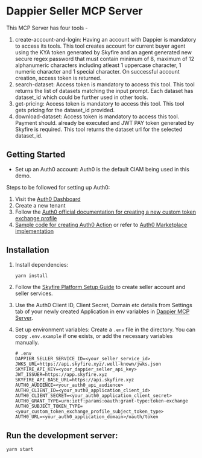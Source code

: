 # Dappier Seller MCP Server

This MCP Server has four tools -

1. create-account-and-login: Having an account with Dappier is mandatory to access its tools. This tool creates account for current buyer agent using the KYA token generated by Skyfire and an agent generated new secure regex password that must contain minimum of 8,  maximum of 12 alphanumeric characters including atleast 1 uppercase character, 1 numeric character and 1 special character. On successful account creation, access token is returned.
2. search-dataset: Access token is mandatory to access this tool. This tool returns the list of datasets matching the input prompt. Each dataset has dataset_id which could be further used in other tools.
3. get-pricing: Access token is mandatory to access this tool. This tool gets pricing for the dataset_id provided.
4. download-dataset: Access token is mandatory to access this tool. Payment should. already be executed and JWT PAY token generated by Skyfire is required. This tool returns the dataset url for the selected dataset_id.

## Getting Started

- Set up an Auth0 account: 
Auth0 is the default CIAM being used in this demo.

Steps to be followed for setting up Auth0:
1. Visit the [Auth0 Dashboard](https://manage.auth0.com/dashboard/)
2. Create a new tenant
3. Follow the [Auth0 official documentation for creating a new custom token exchange profile](https://auth0.com/docs/authenticate/custom-token-exchange)
4. [Sample code for creating Auth0 Action](https://github.com/skyfire-xyz/skyfire-solutions-okta-demo/tree/main/auth0/sample-action-code.ts) or refer to [Auth0 Marketplace implementation](https://github.com/dlozlla/opensource-marketplace/blob/feat-cte-template-skyfire-hardened/templates/skyfire-token-exchange-CUSTOM_TOKEN_EXCHANGE/code.js)
   
## Installation

1.  Install dependencies:
    ```bash
    yarn install
    ```
2. Follow the [Skyfire Platform Setup Guide](https://docs.skyfire.xyz/docs/introduction) to create seller account and seller services.
3. Use the Auth0 Client ID, Client Secret, Domain etc details from Settings tab of your newly created Application in env variables in [Dappier MCP Server](https://github.com/skyfire-xyz/skyfire-solutions-okta-demo/tree/main/mcp-servers/dappier-seller-server).
4. Set up environment variables:
    Create a `.env` file in the directory. You can copy `.env.example` if one exists, or add the necessary variables manually.

    ```
    # .env
    DAPPIER_SELLER_SERVICE_ID=<your_seller_service_id>
    JWKS_URL=https://api.skyfire.xyz/.well-known/jwks.json
    SKYFIRE_API_KEY=<your_dappier_seller_api_key>
    JWT_ISSUER=https://app.skyfire.xyz
    SKYFIRE_API_BASE_URL=https://api.skyfire.xyz
    AUTH0_AUDIENCE=<your_auth0_api_audience>
    AUTH0_CLIENT_ID=<your_auth0_application_client_id>
    AUTH0_CLIENT_SECRET=<your_auth0_application_client_secret>
    AUTH0_GRANT_TYPE=urn:ietf:params:oauth:grant-type:token-exchange
    AUTH0_SUBJECT_TOKEN_TYPE=<your_custom_token_exchange_profile_subject_token_type>
    AUTH0_URL=<your_auth0_application_domain>/oauth/token
    ```

## Run the development server:

```bash
yarn start
```
